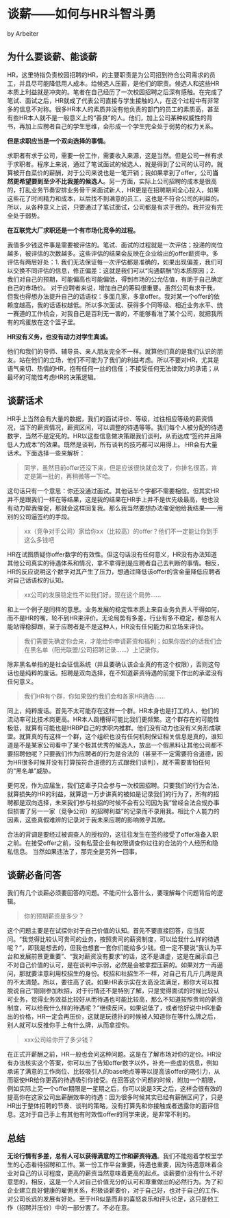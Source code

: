 # 谈薪——如何与HR斗智斗勇

by Arbeiter

## 为什么要谈薪、能谈薪

HR，这里特指负责校园招聘的HR，的主要职责是为公司招到符合公司需求的员工，并且尽可能降低用人成本。给候选人压薪，是他们的职责。候选人和这些HR本质上利益就是冲突的。笔者在自己经历了一次校园招聘之后深有感触。在完成了笔试、面试之后，HR就成了代表公司直接与学生接触的人，在这个过程中有非常多的信息不对称。很多HR本人的素质并没有他负责的部门的员工的素质高，甚至有些HR本人就不是一般意义上的“善良”的人。他们，加上公司某种权威性的背书，再加上应聘者自己的学生思维，会形成一个学生完全处于弱势的权力关系。

**但是求职应当是一个双向选择的事情。**

求职者有求于公司，需要一份工作，需要收入来源，这是当然。但是公司一样有求于求职者。程序上来说，通过了笔试面试的候选人，就是得到了公司的认可的。就算被开白菜价的薪酬，对于公司来说也是一笔开销；我如果拿到了offer，公司**当然更希望要到至少不比我差的候选人**。另一方面，实际上公司招聘的成本是很高的，打乱业务节奏安排业务骨干来面试新人，HR更是在招聘期间全心投入，如果这些花了时间精力和成本，以后找不到满意的员工，这也是不符合公司的利益的。所以，从各种意义上说，只要通过了笔试面试，公司都是有求于我的。我并没有完全处于弱势。

**在互联党大厂求职还是一个有市场化竞争的过程。**

我值多少钱这件事是需要被评估的。笔试、面试的过程就是一次评估；投递的岗位越多，被评估的次数越多。这些评估的结果会反映在企业给出的offer薪资中。多评估有两层好处：1. 我们无法保证每一次评估都是准确的，如果出现偏差，我们可以交换不同评估的信息，修正偏差：这就是我们可以“沟通薪酬”的本质原因；2. 我们对自己的预期，可能偏高也可能偏低，得到市场的公允估值，有助于自己确定自己的市场价。
对于应聘者来说，增加自己的筹码很重要。虽然公司有求于我，但我也得想办法提升自己的话语权：多面几家，多拿offer。我对某一个offer的依赖度越高，我的话语权越低。所以多次面试、获得多个同等级、相近业务水平、统一赛道的工作机会，对我自己是百利无一害的，不能够看准了某个公司，就把我所有的鸡蛋放在这个篮子里。

**HR没有义务，也没有动力对学生真诚。**

他们和我们的导师、辅导员、亲人朋友完全不一样。就算他们真的是我们认识的朋友。站在他们的立场，他们不可能为了我们的利益考虑。所以不要对HR，尤其是语气亲切、热情的HR，抱有任何一丝的信任；不接受任何无法律效力的承诺；从最坏的可能性考虑HR的决策逻辑。

## 谈薪话术

HR手上当然会有大量的数据，我们的面试评价、等级，过往相应等级的薪资情况，当下的薪资情况，薪资区间，可以调整的待遇等等。我们每个人被分配的待遇数字，当然不是定死的。HR以这些信息做决策跟我们谈判，从而达成“签约并且降低人力成本”的效果。既然是谈判，所有谈判的技巧都可以用得上。
HR会有大量话术。下面选择一些来解析：

>同学，虽然目前offer还没下来，但是应该很快就会发了，你排名很高，肯定是第一批的，再稍微等一下哈。

这句话只有一个意思：你还没通过面试。其他话半个字都不需要相信。但其实HR并不是跟我们一样在等结果，这是我的结果在HR手上并不是优先级最高，他也没有动力帮我催促，那就会这样回复我。那么我当然要想办法催促他给我结果——用别的公司逼签约的手段。

>xx（竞争对手公司）家给你xx（比较高）的offer？他们不一定能让你到手这么多钱吧

HR在试图质疑你offer数字的有效性。但这句话没有任何意义，HR没有办法知道其他公司真实的待遇体系和情况，拿不拿得到是应聘者自己去判断的事情。相反，HR的反应说明这个数字对其产生了压力，想通过降低该offer的含金量降低应聘者对自己话语权的认知。

>xx公司的发展稳定性不如我们好。现在这个局势……

和上一个例子是同样的意思。业务发展的稳定性本质上来自业务负责人干得如何，而不是HR的嘴，轮不到HR来评价。无论局势有多差，行业有多不稳定，都总有人能站得稳脚跟，至于应聘者是不是这种人，HR没有任何能力和立场来评价。

>我们需要先确定你会来，才能给你申请薪资和福利；如果你毁约的话我们会在黑名单（阳光联盟/公司招聘记录……）上记录你。

除非黑名单指的是社会征信系统（并且要确认该企业真的有这个权限），否则这句话也是纯粹的废话。招聘是双向选择，在不知道薪资待遇的前提下作出的承诺没有任何意义。

> 我们HR有个群，你如果毁约我们会和各家HR通告……

同上，纯粹废话。首先不太可能存在这样一个群。HR本身也是打工的人，他们的流动率可比技术岗更高。HR本人跳槽得可能比我们更频繁。这个群存在的可能性极低，就算有可能也是HRBP自己的求职内推群。他们没有动力也没有义务形成联盟。就算真的有这样一个群，这个组织也没有任何机制保证相关信息是真的，谁知道是不是某家公司看中了某个极其优秀的候选人，放出一个假黑料让其他公司都不要招聘他呢？只要我们作为应聘者的行为是合法的（甚至不一定需要符合道德，因为HR很多时候并没有打算按符合道德的方式跟我们谈判），就不需要害怕任何的“黑名单”威胁。

更何况，作为应届生，我们这辈子只会参与一次校园招聘。只要我们的行为合法，就算损失的HR的利益，就算退一万步讲真的被如是记录我们的行为了，所有的招聘都是双向选择，未来我们参与社招的时候不会有公司因为我“曾经合法合规办事但损害了另一一家（竞争公司）的招聘利益”的记录而不录用我。相比个人能力的因素，这些真假难辨的记录对于我未来应聘的影响微乎其微。

合法的背调是要经过被调查人的授权的，这往往发生在签约接受了offer准备入职之前。在接受offer之前，没有私营企业有权限调查你过往的合法的个人经历和隐私信息。
当然如果违法了，那完全是另外一回事。

## 谈薪必备问答

我们有几个谈薪必须要回答的问题。不能问什么答什么，要理解每个问题背后的逻辑。

> 你的预期薪资是多少？

这个问题主要是在试探你对于自己价值的认知。首先不要直接回答，应当反问。“我觉得比较认可贵司的业务，按照贵司的薪资制度，可以给我什么样的待遇呢？”，即我是想去的，但我也想套一套你们能给多少钱。但一定不要说“我认为平台和发展前景更重要”、“我对薪资没有要求”的话，这不是谦虚，这是在展示自己不对自己价值的认可，是在谈判中示弱，必然是会被拿捏压薪的。如果对方一再逼问，那就要注意利用校招生的身份。校招和社招生不一样，对自己有几斤几两是真的不太清楚。所以，要往高了说。如果HR表示实在太高没法满足，那你大可以推脱说自己“刚刚参加秋招，对于行情还不是特别了解，只是觉得面试的时候比较认可业务，觉得业务效益比较好从而待遇也可能比较高，那么不知道按照贵司的薪资制度，可以给我什么样的待遇呢？”继续反问。如果说低了，或者恰好说中HR准备出的价格，HR一定会再压价，这就是玩德扑的时候被人知道你在等什么牌之后，别人就可以反推你手上有什么牌，从而拿捏你。

> xxx公司给你开了多少钱？

在正式开薪酬之前，HR一般也会问这种问题。这是在了解市场对你的定价。HR没有办法核实这个答案，你可以出了告知offer数字以外，补充一些虚的信息，例如承诺了满意的工作岗位、比较吸引人的base地点等等以提高该offer的吸引力，从而驱使HR给你更高的待遇吸引你接受。在回答这个问题的时候，附加一个期限，例如实际上另一个offer期限是一星期之后，你可以说是3天之后，这样会很有效的提高你在这家公司出薪酬效率的待遇：因为很多时候其实已经有薪酬区间了，只是HR出于整体招聘的节奏、谈判的策略，没有打算先和你接触或者透露你的面评信息。这对于自己手上有其他有时效性offer的同学来说，是非常不利的。

## 总结

**无论行情有多差，总有人可以获得满意的工作和薪资待遇**。我们不能抱着学校里学生的心态看待招聘和工作。第一份工作平台重要，待遇也重要，因为待遇意味着企业对自己的认可程度，更高的薪资当然意味着更高的起点。谈薪要价没有什么不好意思的，相反，这是一个人对自己价值充分的认可和尊重做出的必然行为。为了和企业建立良好健康的雇佣关系，积极谈薪要价，对于自己好，也对于自己的工作、对公司长远的发展有好处。至于HR似是而非的喜怒哀乐和评头论足，这只是他工作（招聘并压价）中的一部分罢了。不必在意。